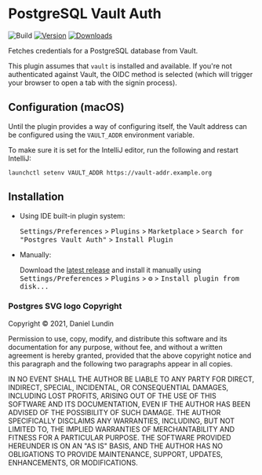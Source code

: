 # PostgreSQL Vault Auth

![Build](https://github.com/davidsteinsland/postgres-vault-auth/workflows/Build/badge.svg)
[![Version](https://img.shields.io/jetbrains/plugin/v/16104-postgresql-vault-auth.svg)](https://plugins.jetbrains.com/plugin/16104-postgresql-vault-auth)
[![Downloads](https://img.shields.io/jetbrains/plugin/d/16104-postgresql-vault-auth.svg)](https://plugins.jetbrains.com/plugin/16104-postgresql-vault-auth)

<!-- Plugin description -->
Fetches credentials for a PostgreSQL database from
Vault.

This plugin assumes that `vault` is installed and available.
If you're not authenticated against Vault, the OIDC method
is selected (which will trigger your browser to open a tab with the signin process).
<!-- Plugin description end -->

## Configuration (macOS)

Until the plugin provides a way of configuring itself, the
Vault address can be configured using the `VAULT_ADDR` environment variable.

To make sure it is set for the IntelliJ editor, run the following and restart IntelliJ:

```
launchctl setenv VAULT_ADDR https://vault-addr.example.org
``` 

## Installation

- Using IDE built-in plugin system:
  
  <kbd>Settings/Preferences</kbd> > <kbd>Plugins</kbd> > <kbd>Marketplace</kbd> > <kbd>Search for "Postgres Vault Auth"</kbd> >
  <kbd>Install Plugin</kbd>
  
- Manually:

  Download the [latest release](https://github.com/davidsteinsland/postgres-vault-auth/releases/latest) and install it manually using
  <kbd>Settings/Preferences</kbd> > <kbd>Plugins</kbd> > <kbd>⚙️</kbd> > <kbd>Install plugin from disk...</kbd>
  
### Postgres SVG logo Copyright

Copyright © 2021, Daniel Lundin

Permission to use, copy, modify, and distribute this software and its documentation for any purpose, without fee, and without a written agreement is hereby granted, provided that the above copyright notice and this paragraph and the following two paragraphs appear in all copies.

IN NO EVENT SHALL THE AUTHOR BE LIABLE TO ANY PARTY FOR DIRECT, INDIRECT, SPECIAL, INCIDENTAL, OR CONSEQUENTIAL DAMAGES, INCLUDING LOST PROFITS, ARISING OUT OF THE USE OF THIS SOFTWARE AND ITS DOCUMENTATION, EVEN IF THE AUTHOR HAS BEEN ADVISED OF THE POSSIBILITY OF SUCH DAMAGE.
THE AUTHOR SPECIFICALLY DISCLAIMS ANY WARRANTIES, INCLUDING, BUT NOT LIMITED TO, THE IMPLIED WARRANTIES OF MERCHANTABILITY AND FITNESS FOR A PARTICULAR PURPOSE. THE SOFTWARE PROVIDED HEREUNDER IS ON AN "AS IS" BASIS, AND THE AUTHOR HAS NO OBLIGATIONS TO PROVIDE MAINTENANCE, SUPPORT, UPDATES, ENHANCEMENTS, OR MODIFICATIONS.